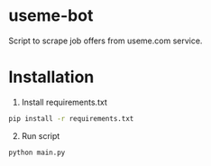 # useme-bot

Script to scrape job offers from useme.com service.

# Installation

1. Install requirements.txt

```bash
pip install -r requirements.txt
```

2. Run script

```bash
python main.py
```
